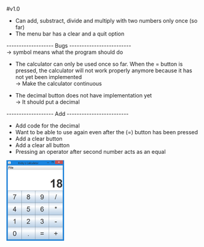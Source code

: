 #v1.0
- Can add, substract, divide and multiply with two numbers only once (so far)
- The menu bar has a clear and a quit option

------------------- Bugs -------------------------                                        
-> symbol means what the program should do

- The calculator can only be used once so far. When the = button is pressed, the calculator will not work properly anymore because it has not yet been implemented                                  
-> Make the calculator continuous

- The decimal button does not have implementation yet                                         
-> It should put a decimal

------------------- Add -------------------------                                              

- Add code for the decimal
- Want to be able to use again even after the (=) button has been pressed
- Add a clear button
- Add a clear all button
- Pressing an operator after second number acts as an equal

<img src="https://github.com/Rickydam/Java-Calculator/blob/master/v1.0/v1.0.png" width="150" height="210" />
